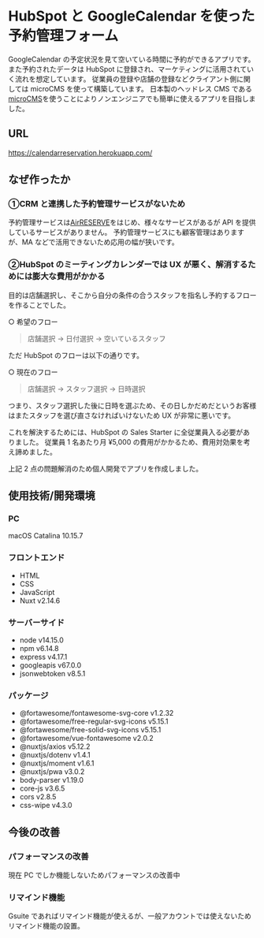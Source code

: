 # HubSpot と GoogleCalendar を使った予約管理フォーム

GoogleCalendar の予定状況を見て空いている時間に予約ができるアプリです。
また予約されたデータは HubSpot に登録され、マーケティングに活用されていく流れを想定しています。
従業員の登録や店舗の登録などクライアント側に関しては microCMS を使って構築しています。
日本製のヘッドレス CMS である[microCMS](https://microcms.io/)を使うことによりノンエンジニアでも簡単に使えるアプリを目指しました。

## URL

https://calendarreservation.herokuapp.com/

## なぜ作ったか

### ①CRM と連携した予約管理サービスがないため

予約管理サービスは[AirRESERVE](https://airregi.jp/reserve/)をはじめ、様々なサービスがあるが API を提供しているサービスがありません。
予約管理サービスにも顧客管理はありますが、MA などで活用できないため応用の幅が狭いです。

### ②HubSpot のミーティングカレンダーでは UX が悪く、解消するためには膨大な費用がかかる

目的は店舗選択し、そこから自分の条件の合うスタッフを指名し予約するフローを作ることでした。

○ 希望のフロー

> 店舗選択 → 日付選択 → 空いているスタッフ

ただ HubSpot のフローは以下の通りです。

○ 現在のフロー

> 店舗選択 → スタッフ選択 → 日時選択

つまり、スタッフ選択した後に日時を選ぶため、その日しかだめだというお客様はまたスタッフを選び直さなければいけないため UX が非常に悪いです。

これを解決するためには、HubSpot の Sales Starter に全従業員入る必要がありました。
従業員 1 名あたり月 ¥5,000 の費用がかかるため、費用対効果を考え諦めました。

上記 2 点の問題解消のため個人開発でアプリを作成しました。

## 使用技術/開発環境

### PC

macOS Catalina 10.15.7

### フロントエンド

-   HTML
-   CSS
-   JavaScript
-   Nuxt v2.14.6

### サーバーサイド

-   node v14.15.0
-   npm v6.14.8
-   express v4.17.1
-   googleapis v67.0.0
-   jsonwebtoken v8.5.1

### パッケージ

-   @fortawesome/fontawesome-svg-core v1.2.32
-   @fortawesome/free-regular-svg-icons v5.15.1
-   @fortawesome/free-solid-svg-icons v5.15.1
-   @fortawesome/vue-fontawesome v2.0.2
-   @nuxtjs/axios v5.12.2
-   @nuxtjs/dotenv v1.4.1
-   @nuxtjs/moment v1.6.1
-   @nuxtjs/pwa v3.0.2
-   body-parser v1.19.0
-   core-js v3.6.5
-   cors v2.8.5
-   css-wipe v4.3.0

## 今後の改善

### パフォーマンスの改善

現在 PC でしか機能しないためパフォーマンスの改善中

### リマインド機能

Gsuite であればリマインド機能が使えるが、一般アカウントでは使えないためリマインド機能の設置。
